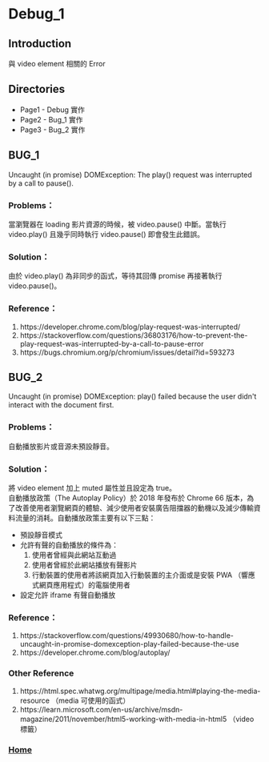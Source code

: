 # Debug_1
## Introduction
與 video element 相關的 Error
## Directories
* Page1 - Debug 實作
* Page2 - Bug_1 實作 
* Page3 - Bug_2 實作
## BUG_1
Uncaught (in promise) DOMException: The play() request was interrupted by a call to pause().
### Problems：
當瀏覽器在 loading 影片資源的時候，被 video.pause() 中斷。當執行 video.play() 且幾乎同時執行 video.pause() 即會發生此錯誤。
### Solution：
由於 video.play() 為非同步的函式，等待其回傳 promise 再接著執行 video.pause()。
### Reference：
<ol>
    <li>https://developer.chrome.com/blog/play-request-was-interrupted/</li>
    <li>https://stackoverflow.com/questions/36803176/how-to-prevent-the-play-request-was-interrupted-by-a-call-to-pause-error</li>
    <li>https://bugs.chromium.org/p/chromium/issues/detail?id=593273</li>
</ol>

## BUG_2
Uncaught (in promise) DOMException: play() failed because the user didn't interact with the document first.
### Problems：
自動播放影片或音源未預設靜音。
### Solution：
將 video element 加上 muted 屬性並且設定為 true。</br>
自動播放政策（The Autoplay Policy）於 2018 年發布於 Chrome 66 版本，為了改善使用者瀏覽網頁的體驗、減少使用者安裝廣告阻擋器的動機以及減少傳輸資料流量的消耗。自動播放政策主要有以下三點：
* 預設靜音模式
* 允許有聲的自動播放的條件為：
    1. 使用者曾經與此網站互動過
    2. 使用者曾經於此網站播放有聲影片
    3. 行動裝置的使用者將該網頁加入行動裝置的主介面或是安裝 PWA （響應式網頁應用程式）的電腦使用者
* 設定允許 iframe 有聲自動播放
### Reference：
<ol>
    <li>https://stackoverflow.com/questions/49930680/how-to-handle-uncaught-in-promise-domexception-play-failed-because-the-use</li>
    <li>https://developer.chrome.com/blog/autoplay/</li>
</ol>

### Other Reference
<ol>
    <li>https://html.spec.whatwg.org/multipage/media.html#playing-the-media-resource （media 可使用的函式）</li>
    <li>https://learn.microsoft.com/en-us/archive/msdn-magazine/2011/november/html5-working-with-media-in-html5 （video 標籤）</li>
</ol>

### <a href="https://github.com/Yintc123/React">Home</a>
